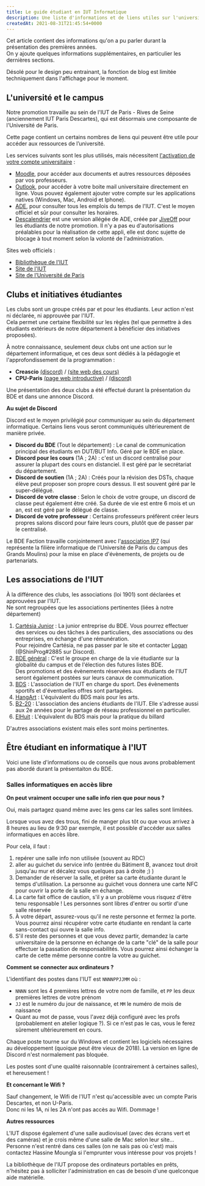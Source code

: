 ```yaml
---
title: Le guide étudiant en IUT Informatique
description: Une liste d'informations et de liens utiles sur l'université, le campus, les initiatives étudiantes et les associations de l'IUT
createdAt: 2021-08-31T21:45:54+0000
---
```


Cet article contient des informations qu'on a pu parler durant la présentation des premières années.  
On y ajoute quelques informations supplémentaires, en particulier les dernières sections.

Désolé pour le design peu entrainant, la fonction de blog est limitée techniquement dans l'affichage pour le moment. 

## L'université et le campus

Notre promotion travaille au sein de l'IUT de Paris - Rives de Seine (anciennement IUT Paris Descartes), qui est désormais une composante de l'Université de Paris.

Cette page contient un certains nombres de liens qui peuvent être utile pour accéder aux ressources de l’université.

Les services suivants sont les plus utilisés, mais nécessitent [l'activation de votre compte universitaire](https://u-paris.fr/activation-de-votre-compte-universite-de-paris/) : 
* [Moodle](https://moodle.u-paris.fr/), pour accéder aux documents et autres ressources déposées par vos professeurs.
* [Outlook](outlook.com/etu.u-paris.fr), pour accéder à votre boite mail universitaire directement en ligne. Vous pouvez également ajouter votre compte sur les applications natives (Windows, Mac, Android et Iphone). 
* [ADE](https://mescours.parisdescartes.fr/direct/myplanning.jsp), pour consulter tous les emplois du temps de l'IUT. C'est le moyen officiel et sûr pour consulter les horaires.
* [Descalendrier](https://edt.bde-faction.fr) est une version allégée de ADE, créée par [JiveOff](https://github.com/JiveOff) pour les étudiants de notre promotion. Il n'y a pas eu d'autorisations préalables pour la réalisation de cette appli, elle est donc sujette de blocage à tout moment selon la volonté de l'administration.
  
Sites web officiels :
* [Bibliothèque de l'IUT](https://u-paris.fr/bibliotheques/bu-iut/)
* [Site de l'IUT](https://iutparis-seine.u-paris.fr/)
* [Site de l’Université de Paris](https://u-paris.fr/)

## Clubs et initiatives étudiantes

Les clubs sont un groupe créés par et pour les étudiants. Leur action n'est ni déclarée, ni approuvée par l'IUT.  
Cela permet une certaine flexibilité sur les règles (tel que permettre à des étudiants extérieurs de notre département à bénéficier des initiatives proposées). 

À notre connaissance, seulement deux clubs ont une action sur le département informatique, et ces deux sont dédiés à la pédagogie et l'approfondissement de la programmation :
* **Creascio** [(discord)](https://discord.gg/TSjV4jH3Dq) / [(site web des cours)](https://creascio.github.io/bibliotheque-v2/#/)
* **CPU-Paris** [(page web introductive)](/cpu-paris) / [(discord)](https://discord.gg/4fcXmdbuuz)

Une présentation des deux clubs a été effectué durant la présentation du BDE et dans une annonce Discord.

**Au sujet de Discord**

Discord est le moyen privilégié pour communiquer au sein du département informatique. Certains liens vous seront communiqués ultérieurement de manière privée.
* **Discord du BDE** (Tout le département) : Le canal de communication principal des étudiants en DUT/BUT Info. Géré par le BDE en place.
* **Discord pour les cours** (1A ; 2A) : c'est un discord centralisé pour assurer la plupart des cours en distanciel. Il est géré par le secrétariat du département.
* **Discord de soutien** (1A ; 2A) : Créés pour la révision des DSTs, chaque élève peut proposer son propre cours dessus. Il est souvent géré par le super-délégué.
* **Discord de votre classe** : Selon le choix de votre groupe, un discord de classe peut également être créé. Sa durée de vie est entre 6 mois et un an, est est géré par le délégué de classe.
* **Discord de votre professeur** : Certains professeurs préfèrent créer leurs propres salons discord pour faire leurs cours, plutôt que de passer par le centralisé.

Le BDE Faction travaille conjointement avec l'[association IP7](http://ip7.informatique.univ-paris-diderot.fr:8080/about/) (qui représente la filière informatique de l’Université de Paris du campus des Grands Moulins) pour la mise en place d'évènements, de projets ou de partenariats.

## Les associations de l'IUT

À la différence des clubs, les associations (loi 1901) sont déclarées et approuvées par l'IUT.  
Ne sont regroupées que les associations pertinentes (liées à notre département) 

1. [Cartésia Junior](https://cartesia-junior.netlify.app/) : La junior entreprise du BDE. Vous pourrez effectuer des services ou des tâches à des particuliers, des associations ou des entreprises, en échange d'une rémunération.  
   Pour rejoindre Cartésia, ne pas passer par le site et contacter [Logan](/team) (@ShinProg#2885 sur Discord).
2. [BDE général](https://www.instagram.com/bde.fabulous/) : C'est le groupe en charge de la vie étudiante sur la globalité du campus et de l'élection des futures listes BDE.  
   Des promotions et des évènements réservées aux étudiants de l'IUT seront également postées sur leurs canaux de communication.
3. [BDS](https://www.instagram.com/bds_fox/) : L'association de l'IUT en charge du sport. Des évènements sportifs et d'éventuelles offres sont partagées. 
4. [HangArt](https://www.instagram.com/bda.hangart/) : L'équivalent du BDS mais pour les arts.
5. [B2-20](https://b220.fr/association/) : L'association des anciens étudiants de l'IUT. Elle s'adresse aussi aux 2e années pour le partage de réseau professionnel en particulier.
6. [ElHuit](https://www.instagram.com/elhuitparis/) : L'équivalent du BDS mais pour la pratique du billard

D'autres associations existent mais elles sont moins pertinentes.

## Être étudiant en informatique à l'IUT 

Voici une liste d'informations ou de conseils que nous avons probablement pas abordé durant la présentaiton du BDE.


### Salles informatiques en accès libre

**On peut vraiment occuper une salle info rien que pour nous ?**

Oui, mais partagez quand même avec les gens car les salles sont limitées.

Lorsque vous avez des trous, fini de manger plus tôt ou que vous arrivez à 8 heures au lieu de 9:30 par exemple, il est possible d'accéder aux salles informatiques en accès libre.

Pour cela, il faut :
1. repérer une salle info non utilisée (souvent au RDC) 
2. aller au guichet du service info (entrée du Bâtiment B, avancez tout droit jusqu'au mur et décalez vous quelques pas à droite ;) )
3. Demander de réserver la salle, et prêter sa carte étudiante durant le temps d'utilisation. La personne au guichet vous donnera une carte NFC pour ouvrir la porte de la salle en échange.
4. La carte fait office de caution, s'il y a un problème vous risquez d'être tenu responsable ! Les personnes sont libres d'entrer ou sortir d'une salle réservée
5. À votre départ, assurez-vous qu'il ne reste personne et fermez la porte. Vous pourrez ainsi récupérer votre carte étudiante en rendant la carte sans-contact qui ouvre la salle info.
6. S'il reste des personnes et que vous devez partir, demandez la carte universitaire de la personne en échange de la carte "clé" de la salle pour effectuer la passation de responsabilités. Vous pourrez ainsi échanger la carte de cette même personne contre la votre au guichet.

**Comment se connecter aux ordinateurs ?**

L'identifiant des postes dans l'IUT est `NNNNPPJJMM` où : 
* `NNNN` sont les 4 premières lettres de votre nom de famille, et `PP` les deux premières lettres de votre prénom
* `JJ` est le numéro du jour de naissance, et `MM` le numéro de mois de naissance
* Quant au mot de passe, vous l'avez déjà configuré avec les profs (probablement en atelier logique ?). Si ce n'est pas le cas, vous le ferez sûrement ultérieurement en cours.

Chaque poste tourne sur du Windows et contient les logiciels nécessaires au développement (quoique peut être vieux de 2018). La version en ligne de Discord n'est normalement pas bloquée.

Les postes sont d'une qualité raisonnable (contrairement à certaines salles), et hereusement !

**Et concernant le Wifi ?**

Sauf changement, le Wifi de l'IUT n'est qu'accessible avec un compte Paris Descartes, et non U-Paris.  
Donc ni les 1A, ni les 2A n'ont pas accès au Wifi. Dommage !

**Autres ressources**

L'IUT dispose également d'une salle audiovisuel (avec des écrans vert et des caméras) et je crois même d'une salle de Mac selon leur site... Personne n'est rentré dans ces salles (on ne sais pas où c'est) mais contactez Hassine Moungla si l'emprunter vous intéresse pour vos projets !

La bibliothèque de l'IUT propose des ordinateurs portables en prêts, n'hésitez pas à solliciter l'administration en cas de besoin d'une quelconque aide matérielle.
